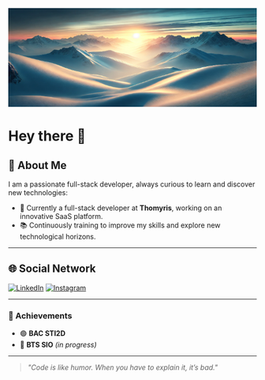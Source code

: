 <img src="./image-github.png" alt="Header" width="100%" height="200px" />

# Hey there 👋

## 📝 About Me

I am a passionate full-stack developer, always curious to learn and discover new technologies:
- 🔧 Currently a full-stack developer at **Thomyris**, working on an innovative SaaS platform.
- 📚 Continuously training to improve my skills and explore new technological horizons.

---

## 🌐 Social Network

[![LinkedIn](https://img.shields.io/badge/LinkedIn-4B4B4B?style=for-the-badge&logo=linkedin&logoColor=white)](https://www.linkedin.com/in/lucas-sauvinet-3607162a4/)
[![Instagram](https://img.shields.io/badge/Instagram-4B4B4B?style=for-the-badge&logo=instagram&logoColor=white)](https://www.instagram.com/l_ucas_73/)

---

### 💼 Achievements

- 🟢 **BAC STI2D**
- 🔵 **BTS SIO** *(in progress)*

---

> _"Code is like humor. When you have to explain it, it’s bad."_
